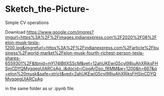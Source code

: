 # Sketch_the-Picture-
Simple CV operations 

Download
https://www.google.com/imgres?imgurl=https%3A%2F%2Fimages.indianexpress.com%2F2020%2F08%2Felon-musk-tesla-1200.jpg&imgrefurl=https%3A%2F%2Findianexpress.com%2Farticle%2Fbusiness%2Fworld-market%2Felon-musk-fourth-richest-person-tesla-shares-6559301%2F&tbnid=mYl74lBtIXSScM&vet=12ahUKEwiG5cyI98juAhXRjksFHSjnCDYQMygqegUIARCsAg..i&docid=iCpgArDso_f6MM&w=1200&h=667&q=elon%20musk&safe=strict&ved=2ahUKEwiG5cyI98juAhXRjksFHSjnCDYQMygqegUIARCsAg 

in the same folder as ur .ipynb file.
